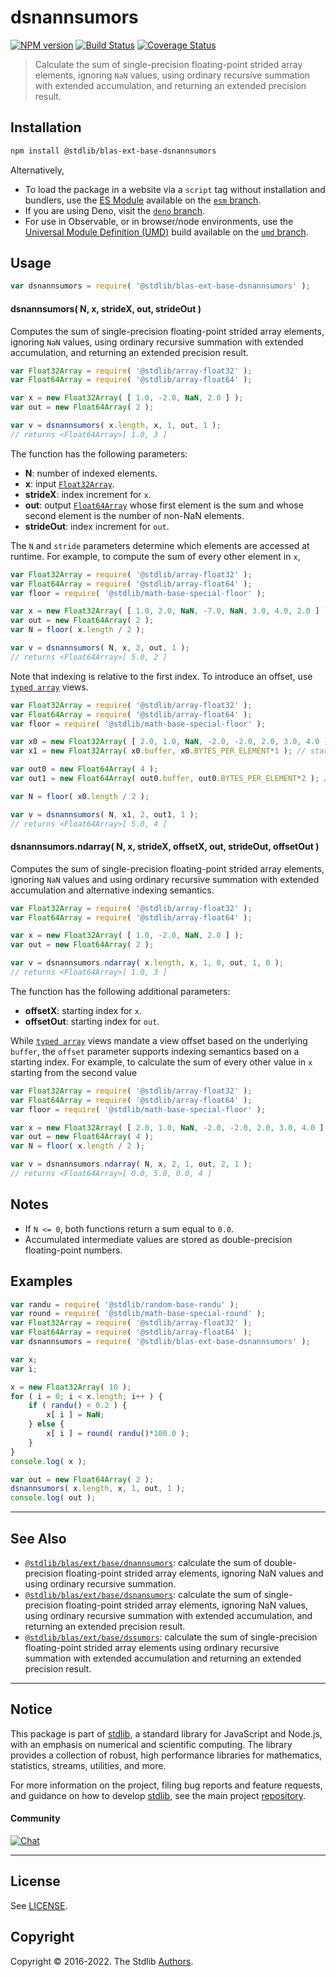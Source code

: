 <!--

@license Apache-2.0

Copyright (c) 2020 The Stdlib Authors.

Licensed under the Apache License, Version 2.0 (the "License");
you may not use this file except in compliance with the License.
You may obtain a copy of the License at

   http://www.apache.org/licenses/LICENSE-2.0

Unless required by applicable law or agreed to in writing, software
distributed under the License is distributed on an "AS IS" BASIS,
WITHOUT WARRANTIES OR CONDITIONS OF ANY KIND, either express or implied.
See the License for the specific language governing permissions and
limitations under the License.

-->

# dsnannsumors

[![NPM version][npm-image]][npm-url] [![Build Status][test-image]][test-url] [![Coverage Status][coverage-image]][coverage-url] <!-- [![dependencies][dependencies-image]][dependencies-url] -->

> Calculate the sum of single-precision floating-point strided array elements, ignoring `NaN` values, using ordinary recursive summation with extended accumulation, and returning an extended precision result.

<section class="intro">

</section>

<!-- /.intro -->

<section class="installation">

## Installation

```bash
npm install @stdlib/blas-ext-base-dsnannsumors
```

Alternatively,

-   To load the package in a website via a `script` tag without installation and bundlers, use the [ES Module][es-module] available on the [`esm` branch][esm-url].
-   If you are using Deno, visit the [`deno` branch][deno-url].
-   For use in Observable, or in browser/node environments, use the [Universal Module Definition (UMD)][umd] build available on the [`umd` branch][umd-url].

</section>

<section class="usage">

## Usage

```javascript
var dsnannsumors = require( '@stdlib/blas-ext-base-dsnannsumors' );
```

#### dsnannsumors( N, x, strideX, out, strideOut )

Computes the sum of single-precision floating-point strided array elements, ignoring `NaN` values, using ordinary recursive summation with extended accumulation, and returning an extended precision result.

```javascript
var Float32Array = require( '@stdlib/array-float32' );
var Float64Array = require( '@stdlib/array-float64' );

var x = new Float32Array( [ 1.0, -2.0, NaN, 2.0 ] );
var out = new Float64Array( 2 );

var v = dsnannsumors( x.length, x, 1, out, 1 );
// returns <Float64Array>[ 1.0, 3 ]
```

The function has the following parameters:

-   **N**: number of indexed elements.
-   **x**: input [`Float32Array`][@stdlib/array/float32].
-   **strideX**: index increment for `x`.
-   **out**: output [`Float64Array`][@stdlib/array/float64] whose first element is the sum and whose second element is the number of non-NaN elements.
-   **strideOut**: index increment for `out`.

The `N` and `stride` parameters determine which elements are accessed at runtime. For example, to compute the sum of every other element in `x`,

```javascript
var Float32Array = require( '@stdlib/array-float32' );
var Float64Array = require( '@stdlib/array-float64' );
var floor = require( '@stdlib/math-base-special-floor' );

var x = new Float32Array( [ 1.0, 2.0, NaN, -7.0, NaN, 3.0, 4.0, 2.0 ] );
var out = new Float64Array( 2 );
var N = floor( x.length / 2 );

var v = dsnannsumors( N, x, 2, out, 1 );
// returns <Float64Array>[ 5.0, 2 ]
```

Note that indexing is relative to the first index. To introduce an offset, use [`typed array`][mdn-typed-array] views.

<!-- eslint-disable stdlib/capitalized-comments -->

```javascript
var Float32Array = require( '@stdlib/array-float32' );
var Float64Array = require( '@stdlib/array-float64' );
var floor = require( '@stdlib/math-base-special-floor' );

var x0 = new Float32Array( [ 2.0, 1.0, NaN, -2.0, -2.0, 2.0, 3.0, 4.0 ] );
var x1 = new Float32Array( x0.buffer, x0.BYTES_PER_ELEMENT*1 ); // start at 2nd element

var out0 = new Float64Array( 4 );
var out1 = new Float64Array( out0.buffer, out0.BYTES_PER_ELEMENT*2 ); // start at 3rd element

var N = floor( x0.length / 2 );

var v = dsnannsumors( N, x1, 2, out1, 1 );
// returns <Float64Array>[ 5.0, 4 ]
```

#### dsnannsumors.ndarray( N, x, strideX, offsetX, out, strideOut, offsetOut )

Computes the sum of single-precision floating-point strided array elements, ignoring `NaN` values and using ordinary recursive summation with extended accumulation and alternative indexing semantics.

```javascript
var Float32Array = require( '@stdlib/array-float32' );
var Float64Array = require( '@stdlib/array-float64' );

var x = new Float32Array( [ 1.0, -2.0, NaN, 2.0 ] );
var out = new Float64Array( 2 );

var v = dsnannsumors.ndarray( x.length, x, 1, 0, out, 1, 0 );
// returns <Float64Array>[ 1.0, 3 ]
```

The function has the following additional parameters:

-   **offsetX**: starting index for `x`.
-   **offsetOut**: starting index for `out`.

While [`typed array`][mdn-typed-array] views mandate a view offset based on the underlying `buffer`, the `offset` parameter supports indexing semantics based on a starting index. For example, to calculate the sum of every other value in `x` starting from the second value

```javascript
var Float32Array = require( '@stdlib/array-float32' );
var Float64Array = require( '@stdlib/array-float64' );
var floor = require( '@stdlib/math-base-special-floor' );

var x = new Float32Array( [ 2.0, 1.0, NaN, -2.0, -2.0, 2.0, 3.0, 4.0 ] );
var out = new Float64Array( 4 );
var N = floor( x.length / 2 );

var v = dsnannsumors.ndarray( N, x, 2, 1, out, 2, 1 );
// returns <Float64Array>[ 0.0, 5.0, 0.0, 4 ]
```

</section>

<!-- /.usage -->

<section class="notes">

## Notes

-   If `N <= 0`, both functions return a sum equal to `0.0`.
-   Accumulated intermediate values are stored as double-precision floating-point numbers.

</section>

<!-- /.notes -->

<section class="examples">

## Examples

<!-- eslint no-undef: "error" -->

```javascript
var randu = require( '@stdlib/random-base-randu' );
var round = require( '@stdlib/math-base-special-round' );
var Float32Array = require( '@stdlib/array-float32' );
var Float64Array = require( '@stdlib/array-float64' );
var dsnannsumors = require( '@stdlib/blas-ext-base-dsnannsumors' );

var x;
var i;

x = new Float32Array( 10 );
for ( i = 0; i < x.length; i++ ) {
    if ( randu() < 0.2 ) {
        x[ i ] = NaN;
    } else {
        x[ i ] = round( randu()*100.0 );
    }
}
console.log( x );

var out = new Float64Array( 2 );
dsnannsumors( x.length, x, 1, out, 1 );
console.log( out );
```

</section>

<!-- /.examples -->

<!-- Section for related `stdlib` packages. Do not manually edit this section, as it is automatically populated. -->

<section class="related">

* * *

## See Also

-   <span class="package-name">[`@stdlib/blas/ext/base/dnannsumors`][@stdlib/blas/ext/base/dnannsumors]</span><span class="delimiter">: </span><span class="description">calculate the sum of double-precision floating-point strided array elements, ignoring NaN values and using ordinary recursive summation.</span>
-   <span class="package-name">[`@stdlib/blas/ext/base/dsnansumors`][@stdlib/blas/ext/base/dsnansumors]</span><span class="delimiter">: </span><span class="description">calculate the sum of single-precision floating-point strided array elements, ignoring NaN values, using ordinary recursive summation with extended accumulation, and returning an extended precision result.</span>
-   <span class="package-name">[`@stdlib/blas/ext/base/dssumors`][@stdlib/blas/ext/base/dssumors]</span><span class="delimiter">: </span><span class="description">calculate the sum of single-precision floating-point strided array elements using ordinary recursive summation with extended accumulation and returning an extended precision result.</span>

</section>

<!-- /.related -->

<!-- Section for all links. Make sure to keep an empty line after the `section` element and another before the `/section` close. -->


<section class="main-repo" >

* * *

## Notice

This package is part of [stdlib][stdlib], a standard library for JavaScript and Node.js, with an emphasis on numerical and scientific computing. The library provides a collection of robust, high performance libraries for mathematics, statistics, streams, utilities, and more.

For more information on the project, filing bug reports and feature requests, and guidance on how to develop [stdlib][stdlib], see the main project [repository][stdlib].

#### Community

[![Chat][chat-image]][chat-url]

---

## License

See [LICENSE][stdlib-license].


## Copyright

Copyright &copy; 2016-2022. The Stdlib [Authors][stdlib-authors].

</section>

<!-- /.stdlib -->

<!-- Section for all links. Make sure to keep an empty line after the `section` element and another before the `/section` close. -->

<section class="links">

[npm-image]: http://img.shields.io/npm/v/@stdlib/blas-ext-base-dsnannsumors.svg
[npm-url]: https://npmjs.org/package/@stdlib/blas-ext-base-dsnannsumors

[test-image]: https://github.com/stdlib-js/blas-ext-base-dsnannsumors/actions/workflows/test.yml/badge.svg
[test-url]: https://github.com/stdlib-js/blas-ext-base-dsnannsumors/actions/workflows/test.yml

[coverage-image]: https://img.shields.io/codecov/c/github/stdlib-js/blas-ext-base-dsnannsumors/main.svg
[coverage-url]: https://codecov.io/github/stdlib-js/blas-ext-base-dsnannsumors?branch=main

<!--

[dependencies-image]: https://img.shields.io/david/stdlib-js/blas-ext-base-dsnannsumors.svg
[dependencies-url]: https://david-dm.org/stdlib-js/blas-ext-base-dsnannsumors/main

-->

[umd]: https://github.com/umdjs/umd
[es-module]: https://developer.mozilla.org/en-US/docs/Web/JavaScript/Guide/Modules

[deno-url]: https://github.com/stdlib-js/blas-ext-base-dsnannsumors/tree/deno
[umd-url]: https://github.com/stdlib-js/blas-ext-base-dsnannsumors/tree/umd
[esm-url]: https://github.com/stdlib-js/blas-ext-base-dsnannsumors/tree/esm

[chat-image]: https://img.shields.io/gitter/room/stdlib-js/stdlib.svg
[chat-url]: https://gitter.im/stdlib-js/stdlib/

[stdlib]: https://github.com/stdlib-js/stdlib

[stdlib-authors]: https://github.com/stdlib-js/stdlib/graphs/contributors

[stdlib-license]: https://raw.githubusercontent.com/stdlib-js/blas-ext-base-dsnannsumors/main/LICENSE

[@stdlib/array/float32]: https://github.com/stdlib-js/array-float32

[@stdlib/array/float64]: https://github.com/stdlib-js/array-float64

[mdn-typed-array]: https://developer.mozilla.org/en-US/docs/Web/JavaScript/Reference/Global_Objects/TypedArray

<!-- <related-links> -->

[@stdlib/blas/ext/base/dnannsumors]: https://github.com/stdlib-js/blas-ext-base-dnannsumors

[@stdlib/blas/ext/base/dsnansumors]: https://github.com/stdlib-js/blas-ext-base-dsnansumors

[@stdlib/blas/ext/base/dssumors]: https://github.com/stdlib-js/blas-ext-base-dssumors

<!-- </related-links> -->

</section>

<!-- /.links -->
